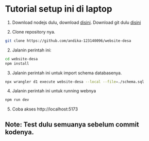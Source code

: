 # Tutorial setup ini di laptop

1. Download nodejs dulu, download [disini](https://nodejs.org/en). Download git dulu [disini](https://git-scm.com/)

2. Clone repository nya.

```bash
git clone https://github.com/andika-123140096/website-desa
```

2. Jalanin perintah ini:

```bash
cd website-desa
npm install
```

3. Jalanin perintah ini untuk import schema databasenya.

```bash
npx wrangler d1 execute website-desa --local --file=./schema.sql
```

4. Jalanin perintah ini untuk running webnya

```bash
npm run dev
```

5. Coba akses http://localhost:5173

## Note: Test dulu semuanya sebelum commit kodenya.
